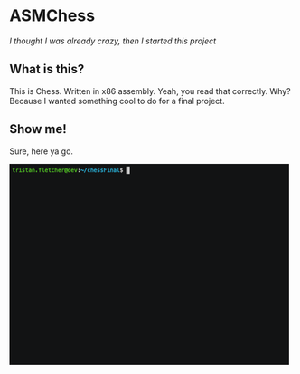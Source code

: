 # ASMChess
_I thought I was already crazy, then I started this project_

## What is this?

This is Chess. Written in x86 assembly. Yeah, you read that correctly. Why? Because I wanted something cool to do for a final project.

## Show me!

Sure, here ya go.

![Chess in Action](MEDIA/overall.gif)